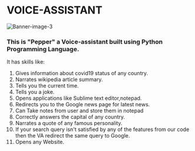 # VOICE-ASSISTANT

![Banner-image-3](https://user-images.githubusercontent.com/56406787/87941367-afc5f200-cab8-11ea-8e1e-80ee6545601e.jpg)

### This is "Pepper" a Voice-assistant built using Python Programming Language.
It has skills like:
1. Gives information about covid19 status of any country.
2. Narrates wikipedia article summary.
3. Tells you the current time.
4. Tells you a joke.
5. Opens applications like Sublime text editor,notepad. 
5. Redirects you to the Google news page for latest news.
6. Can Take notes from user and store them in notepad
7. Correctly answers the capital of any country.
8. Narrates a  quote of any famous personality. 
9. If your search query isn't satisfied by any of the features from our code then the VA redirect the same query to Google.
10. Opens any Website. 
 
